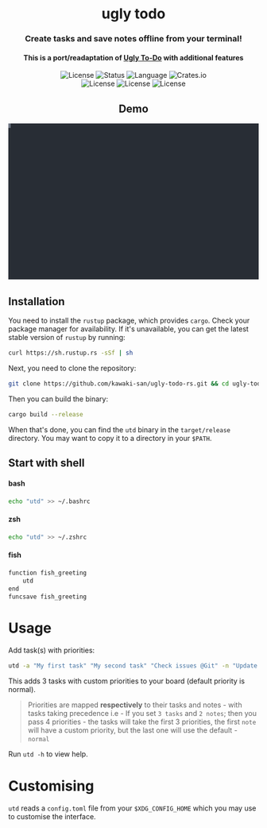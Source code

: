 <h1 align="center">ugly todo</h1>
<h3 align="center">Create tasks and save notes offline from your terminal!</h3>
<h4 align="center">This is a port/readaptation of <a href="https://github.com/Murzchnvok/ugly-todo">Ugly To-Do</a> with additional features</h4>
<div align="center">
    <img alt="License" src="https://img.shields.io/static/v1?label=license&message=MIT%20OR%20Apache-2.0&color=blue&style=plastic">
    <img alt="Status" src="https://img.shields.io/badge/Maintained%3F-yes-green.svg">
    <img alt="Language" src="https://img.shields.io/badge/Made%20with-Rust-1f425f.svg">
    <img alt="Crates.io" src="https://img.shields.io/crates/v/utd?style=plastic">
</div>
<div align="center">
    <img alt="License" src="https://svgshare.com/i/Zhy.svg">
    <img alt="License" src="https://svgshare.com/i/ZjP.svg">
    <img alt="License" src="https://svgshare.com/i/ZhY.svg">
</div>

<h2 align="center">Demo</h2>
<img src=".assets/demo.svg" width="836"/>

## Installation

You need to install the `rustup` package, which provides `cargo`. Check your package manager for availability. If it's unavailable, you can get the latest stable version of `rustup` by running:

```sh
curl https://sh.rustup.rs -sSf | sh
```

Next, you need to clone the repository:

```sh
git clone https://github.com/kawaki-san/ugly-todo-rs.git && cd ugly-todo-rs
```

Then you can build the binary:

```sh
cargo build --release
```

When that's done, you can find the `utd` binary in the `target/release` directory. You may want to copy it to a directory in your `$PATH`.

## Start with shell

#### bash

```sh
echo "utd" >> ~/.bashrc
```

#### zsh

```sh
echo "utd" >> ~/.zshrc
```

#### fish

```fish
function fish_greeting
    utd
end
funcsave fish_greeting
```

# Usage
Add task(s) with priorities:

```sh
utd -a "My first task" "My second task" "Check issues @Git" -n "Update license" -p low -p low -p high
```

This adds 3 tasks with custom priorities to your board (default priority is normal). 
> Priorities are mapped **respectively** to their tasks and notes - with tasks taking precedence i.e - 
>  If you set `3 tasks` and `2 notes`; then you pass 4 priorities - the tasks will take the first 3 priorities, the first `note` will have a custom priority, but the last one will use the default - `normal`

Run `utd -h` to view help.

# Customising

`utd` reads a `config.toml` file from your `$XDG_CONFIG_HOME` which you may use to customise the interface.

